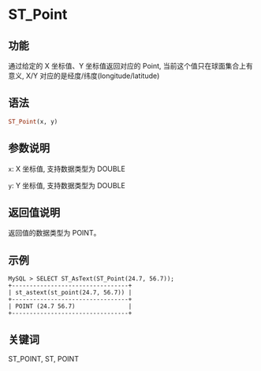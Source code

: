 # ST_Point

## 功能

通过给定的 X 坐标值、Y 坐标值返回对应的 Point, 当前这个值只在球面集合上有意义, X/Y 对应的是经度/纬度(longitude/latitude)

## 语法

```Haskell
ST_Point(x, y)
```

## 参数说明

`x`: X 坐标值, 支持数据类型为 DOUBLE

`y`: Y 坐标值, 支持数据类型为 DOUBLE

## 返回值说明

返回值的数据类型为 POINT。

## 示例

```Plain Text
MySQL > SELECT ST_AsText(ST_Point(24.7, 56.7));
+---------------------------------+
| st_astext(st_point(24.7, 56.7)) |
+---------------------------------+
| POINT (24.7 56.7)               |
+---------------------------------+
```

## 关键词

ST_POINT, ST, POINT
